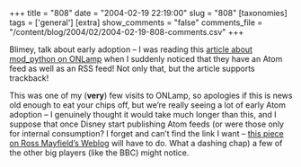 +++
title = "808"
date = "2004-02-19 22:19:00"
slug = "808"
[taxonomies]
tags = ['general']
[extra]
show_comments = "false"
comments_file = "/content/blog/2004/02/2004-02-19-808-comments.csv"
+++

Blimey, talk about early adoption – I was reading this [article about mod\_python on ONLamp](http://www.onlamp.com/pub/a/python/2003/10/02/mod_python.html) when I suddenly noticed that they have an Atom feed as well as an RSS feed! Not only that, but the article supports trackback!

This was one of my (**very**) few visits to ONLamp, so apologies if this is news old enough to eat your chips off, but we’re really seeing a lot of early Atom adoption – I genuinely thought it would take much longer than this, and I suppose that once Disney start publishing Atom feeds (or were those only for internal consumption? I forget and can’t find the link I want – [this piece on Ross Mayfield’s Weblog](http://ross.typepad.com/blog/2004/02/disney_enterpri.html) will have to do. What a dashing chap) a few of the other big players (like the BBC) might notice.
